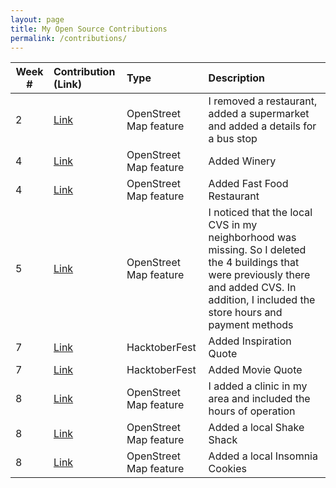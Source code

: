 ```yaml
---
layout: page
title: My Open Source Contributions
permalink: /contributions/
---
```


<!--
Type of the contribution should be "Wikipedia edit", "OpenStreet Map feature", "Project Documentation", "Project Code", "Blog Edit", etc.

The description should include a brief summary of what you did.

Replace the first row below with your contribution.

-->





| Week #   | Contribution (Link)  | Type  | Description |
|---|:---|:---|:---|
|  2   | [Link](https://www.openstreetmap.org/changeset/74403992) | OpenStreet Map feature | I removed a restaurant, added a supermarket and added a details for a bus stop   |
|  4  |  [Link](https://www.openstreetmap.org/changeset/74762851)   |  OpenStreet Map feature   |  Added Winery  |
|  4  |  [Link](https://www.openstreetmap.org/changeset/74762915)   |   OpenStreet Map feature  |   Added Fast Food Restaurant   |
|  5  |  [Link](https://www.openstreetmap.org/changeset/75124116#map=19/40.81042/-73.95243)  |   OpenStreet Map feature  |  I noticed that the local CVS in my neighborhood was missing. So I deleted the 4 buildings that were previously there and added CVS. In addition, I included the store hours and payment methods   |
|  7  |  [Link](https://github.com/vinitshahdeo/inspirational-quotes/pull/340)   |  HacktoberFest   |  Added Inspiration Quote  |
|  7  |  [Link](https://github.com/NikhilNamal17/popular-movie-quotes/pull/213)   |  HacktoberFest  | Added Movie Quote   |
|  8  |  [Link](https://www.openstreetmap.org/changeset/76024428)   |   OpenStreet Map feature  |  I added a clinic in my area and included the hours of operation  |
|  8  |  [Link](https://www.openstreetmap.org/changeset/76024790)   |   OpenStreet Map feature  |  Added a local Shake Shack  |
|  8  |  [Link](https://www.openstreetmap.org/changeset/76024951)   |   OpenStreet Map feature  |  Added a local Insomnia Cookies  |




